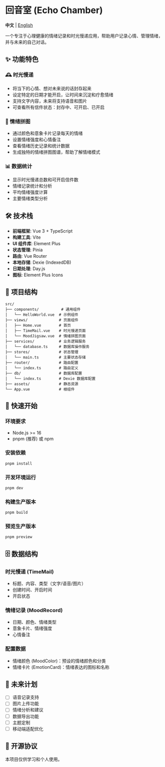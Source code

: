 # 回音室 (Echo Chamber)

**中文** | [English](./README_EN.md)

一个专注于心理健康的情绪记录和时光慢递应用，帮助用户记录心情、管理情绪，并与未来的自己对话。

## ✨ 功能特色

### 🕰️ 时光慢递
- 将当下的心情、想对未来说的话封存起来
- 设定特定的日期才能开启，让时间来沉淀和疗愈情绪
- 支持文字内容，未来将支持语音和图片
- 可查看所有信件状态：封存中、可开启、已开启

### 🧩 情绪拼图
- 通过颜色和意象卡片记录每天的情绪
- 设置情绪强度和心情备注
- 查看情绪历史记录和统计数据
- 生成独特的情绪拼图图谱，帮助了解情绪模式

### 📊 数据统计
- 显示时光慢递总数和可开启信件数
- 情绪记录统计和分析
- 平均情绪强度计算
- 主要情绪类型分析

## 🛠️ 技术栈

- **前端框架**: Vue 3 + TypeScript
- **构建工具**: Vite
- **UI 组件库**: Element Plus
- **状态管理**: Pinia
- **路由**: Vue Router
- **本地存储**: Dexie (IndexedDB)
- **日期处理**: Day.js
- **图标**: Element Plus Icons

## 📁 项目结构

```
src/
├── components/          # 通用组件
│   └── HelloWorld.vue  # 示例组件
├── views/              # 页面组件
│   ├── Home.vue        # 首页
│   ├── TimeMail.vue    # 时光慢递页面
│   └── MoodJigsaw.vue  # 情绪拼图页面
├── services/           # 业务逻辑服务
│   └── database.ts     # 数据库操作服务
├── stores/             # 状态管理
│   └── main.ts         # 主要状态存储
├── router/             # 路由配置
│   └── index.ts        # 路由定义
├── db/                 # 数据库配置
│   └── index.ts        # Dexie 数据库配置
├── assets/             # 静态资源
└── App.vue             # 根组件
```

## 🚀 快速开始

### 环境要求
- Node.js >= 16
- pnpm (推荐) 或 npm

### 安装依赖
```bash
pnpm install
```

### 开发环境运行
```bash
pnpm dev
```

### 构建生产版本
```bash
pnpm build
```

### 预览生产版本
```bash
pnpm preview
```

## 🗄️ 数据结构

### 时光慢递 (TimeMail)
- 标题、内容、类型（文字/语音/图片）
- 创建时间、开启时间
- 开启状态

### 情绪记录 (MoodRecord)
- 日期、颜色、情绪类型
- 意象卡片、情绪强度
- 心情备注

### 配置数据
- 情绪颜色 (MoodColor)：预设的情绪颜色和分类
- 情绪卡片 (EmotionCard)：情绪表达的图标和名称

## 🎯 未来计划

- [ ] 语音记录支持
- [ ] 图片上传功能
- [ ] 情绪分析和建议
- [ ] 数据导出功能
- [ ] 主题定制
- [ ] 移动端适配优化

## 📄 开源协议

本项目仅供学习和个人使用。
